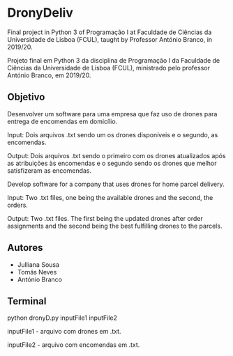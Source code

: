 <h1>DronyDeliv</h1>

Final project in Python 3 of Programação I at Faculdade de Ciências da Universidade de Lisboa (FCUL), taught by Professor António Branco, in 2019/20. 

Projeto final em Python 3 da disciplina de Programação I da Faculdade de Ciências da Universidade de Lisboa (FCUL), ministrado pelo professor António Branco, em 2019/20.

<h2>Objetivo</h2>

Desenvolver um software para uma empresa que faz uso de drones para entrega de encomendas em domicílio. 

Input: Dois arquivos .txt sendo um os drones disponíveis e o segundo, as encomendas.

Output: Dois arquivos .txt sendo o primeiro com os drones atualizados após as atribuições às encomendas e o segundo sendo os drones que melhor satisfizeram as encomendas.

Develop software for a company that uses drones for home parcel delivery.

Input: Two .txt files, one being the available drones and the second, the orders.

Output: Two .txt files. The first being the updated drones after order assignments and the second being the best fulfilling drones to the parcels.

<h2>Autores</h2>

<ul>
  <li>Julliana Sousa</li>
  <li>Tomás Neves</li>
  <li>António Branco</li>
</ul>

<h2>Terminal</h2>

python dronyD.py inputFile1 inputFile2

inputFile1 - arquivo com drones em .txt.

inputFile2 - arquivo com encomendas em .txt.

